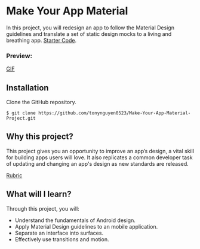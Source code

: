 # Make Your App Material
In this project, you will redesign an app to follow the Material Design guidelines and translate a set of static design mocks to a living and breathing app.
[Starter Code][1].

### Preview:
[GIF][3]

## Installation
Clone the GitHub repository.
```
$ git clone https://github.com/tonynguyen0523/Make-Your-App-Material-Project.git
```

## Why this project?

This project gives you an opportunity to improve an app’s design, a vital skill for building apps users will love. It also replicates a common developer task of updating and changing an app's design as new standards are released.

[Rubric][2]

## What will I learn?
Through this project, you will:
- Understand the fundamentals of Android design.
- Apply Material Design guidelines to an mobile application.
- Separate an interface into surfaces.
- Effectively use transitions and motion.

[1]:https://github.com/udacity/xyz-reader-starter-code
[2]:https://review.udacity.com/#!/rubrics/63/view
[3]:https://media.giphy.com/media/JLny4CpPMI06c/giphy.gif
